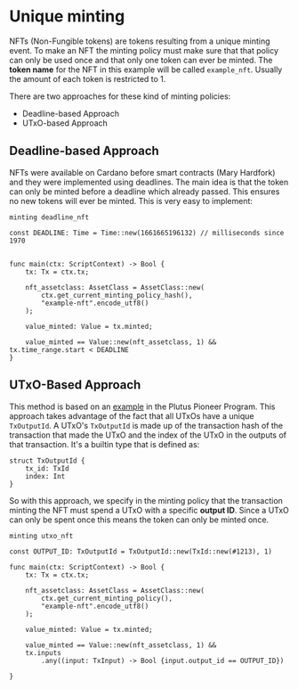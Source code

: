 # Unique minting

NFTs (Non-Fungible tokens) are tokens resulting from a unique minting event. To make an NFT the minting policy must make sure that that policy can only be used once and that only one token can ever be minted. The **token name** for the NFT in this example will be called `example_nft`. Usually the amount of each token is restricted to 1.

There are two approaches for these kind of minting policies:

- Deadline-based Approach
- UTxO-based Approach

## Deadline-based Approach

NFTs were available on Cardano before smart contracts (Mary Hardfork) and they were implemented using deadlines.
The main idea is that the token can only be minted before a deadline which already passed.
This ensures no new tokens will ever be minted.
This is very easy to implement:

```helios
minting deadline_nft

const DEADLINE: Time = Time::new(1661665196132) // milliseconds since 1970


func main(ctx: ScriptContext) -> Bool {
	tx: Tx = ctx.tx;

    nft_assetclass: AssetClass = AssetClass::new(
		ctx.get_current_minting_policy_hash(), 
		"example-nft".encode_utf8()
	);

    value_minted: Value = tx.minted;

    value_minted == Value::new(nft_assetclass, 1) && tx.time_range.start < DEADLINE
}
```

## UTxO-Based Approach

This method is based on an [example](https://plutus-pioneer-program.readthedocs.io/en/latest/pioneer/week5.html) in the Plutus Pioneer Program.
This approach takes advantage of the fact that all UTxOs have a unique `TxOutputId`.
A UTxO's `TxOutputId` is made up of the transaction hash of the transaction that made the UTxO and the index of the UTxO in the outputs of that transaction.
It's a builtin type that is defined as:

```helios
struct TxOutputId {
    tx_id: TxId
    index: Int
}
```

So with this approach, we specify in the minting policy that the transaction minting the NFT must spend a UTxO with a specific **output ID**.
Since a UTxO can only be spent once this means the token can only be minted once.

```helios
minting utxo_nft

const OUTPUT_ID: TxOutputId = TxOutputId::new(TxId::new(#1213), 1)

func main(ctx: ScriptContext) -> Bool {
	tx: Tx = ctx.tx;

    nft_assetclass: AssetClass = AssetClass::new(
		ctx.get_current_minting_policy(), 
		"example-nft".encode_utf8()
	);

    value_minted: Value = tx.minted;

    value_minted == Value::new(nft_assetclass, 1) && 
    tx.inputs
        .any((input: TxInput) -> Bool {input.output_id == OUTPUT_ID})

}
```